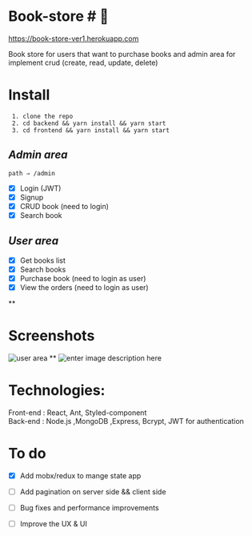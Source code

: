 
# Book-store # 🚀
  
https://book-store-ver1.herokuapp.com

Book store for users that want to purchase
books and admin area for implement crud (create, read, update, delete)

# **Install**  

     1. clone the repo  
     2. cd backend && yarn install && yarn start  
     3. cd frontend && yarn install && yarn start

  

## *Admin area*
    path ⇒ /admin
 - [x] Login (JWT)
 - [x] Signup
 - [x] CRUD book (need to login)
 - [x] Search book

## *User area*

 - [x] Get books list
 - [x]   Search books  
 - [x] Purchase book (need to login as user)  
 - [x] View the orders (need to login as user)

**

# Screenshots

![user area](https://up.screenrec.com/images/f_u2BWcMh6RL5vQaesEXpoCt0OldKkmYxV.png)
**
  ![enter image description here](https://up.screenrec.com/images/f_Nv5Z1snguoyCJ7ajIkHDhem2O8KzwFW4.png)

# Technologies:

Front-end : React, Ant, Styled-component   
Back-end : Node.js ,MongoDB ,Express, Bcrypt, JWT for authentication


# To do
 - [x] Add mobx/redux to mange state app 
 - [ ] Add pagination on server side && client side
 - [ ] Bug fixes and performance improvements
 - [ ] Improve the UX  & UI


